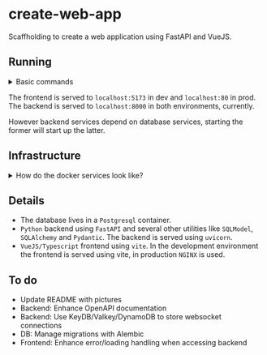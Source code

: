 # create-web-app

Scaffholding to create a web application using FastAPI and VueJS.

## Running


<details>
    <summary>Basic commands</summary>

The frontend, the backend and the database live in Docker containers. Utility scripts can be found in the `scripts` directory.

To start the development environment, run from the project root:

```commandline
bash ./scripts/run-dev.sh [--options]
```

To start the production environment, run from the project root:

```commandline
bash ./scripts/run-prod.sh [--options]
```

You can specify Docker options like `--build`.
Services can also be started individually with :

```commandline
docker compose up [--options] <docker-service>
```
</details>

The frontend is served to `localhost:5173` in dev and `localhost:80` in prod.
The backend is served to `localhost:8000` in both environments, currently.


However backend services depend on database services, starting the former will start up the latter.


## Infrastructure

<details>
    <summary>How do the docker services look like?</summary>

Two environments (docker profiles) are currently set up, `dev` and `prod`.

Services are setup following this naming scheme :
- `postgres-[profile]`
- `backend-[profile]`
- `frontend-[profile]`

For example, to build and spin up the frontend service with `dev` profile in detached mode :

```commandline
docker compose up -d --build frontend-dev
```

Attention: when directly spinning up backend services you have to copy `pyproject.toml` and `poetry.lock` to the `app` directory.
</details>


## Details

- The database lives in a `Postgresql` container.
- `Python` backend using `FastAPI` and several other utilities like `SQLModel`, `SQLAlchemy` and `Pydantic`. The backend is served using `uvicorn`.
- `VueJS/Typescript` frontend using `vite`. In the development environment the frontend is served using vite, in production `NGINX` is used.



## To do
- Update README with pictures
- Backend: Enhance OpenAPI documentation
- Backend: Use KeyDB/Valkey/DynamoDB to store websocket connections
- DB: Manage migrations with Alembic
- Frontend: Enhance error/loading handling when accessing backend
